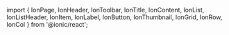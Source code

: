 import {
  IonPage,
  IonHeader,
  IonToolbar,
  IonTitle,
  IonContent,
  IonList,
  IonListHeader,
  IonItem,
  IonLabel,
  IonButton,
  IonThumbnail,
  IonGrid,
  IonRow,
  IonCol
} from '@ionic/react';
